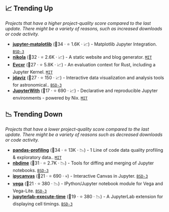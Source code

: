## 📈 Trending Up

_Projects that have a higher project-quality score compared to the last update. There might be a variety of reasons, such as increased downloads or code activity._

- <b><a href="https://github.com/matplotlib/ipympl">jupyter-matplotlib</a></b> (🥇34 ·  ⭐ 1.6K · 📈) - Matplotlib Jupyter Integration. <code><a href="http://bit.ly/3aKzpTv">BSD-3</a></code>
- <b><a href="https://github.com/getnikola/nikola">nikola</a></b> (🥈32 ·  ⭐ 2.6K · 📈) - A static website and blog generator. <code><a href="http://bit.ly/34MBwT8">MIT</a></code>
- <b><a href="https://github.com/evcxr/evcxr">Evcxr</a></b> (🥇27 ·  ⭐ 5.8K · 📈) - An evaluation context for Rust, including a Jupyter Kernel. <code><a href="http://bit.ly/34MBwT8">MIT</a></code>
- <b><a href="https://github.com/spacetelescope/jdaviz">jdaviz</a></b> (🥈27 ·  ⭐ 150 · 📈) - Interactive data visualization and analysis tools for astronomical.. <code><a href="http://bit.ly/3aKzpTv">BSD-3</a></code>
- <b><a href="https://github.com/tweag/jupyenv">JupyterWith</a></b> (🥉17 ·  ⭐ 690 · 📈) - Declarative and reproducible Jupyter environments - powered by Nix. <code><a href="http://bit.ly/34MBwT8">MIT</a></code>

## 📉 Trending Down

_Projects that have a lower project-quality score compared to the last update. There might be a variety of reasons such as decreased downloads or code activity._

- <b><a href="https://github.com/ydataai/ydata-profiling">pandas-profiling</a></b> (🥇34 ·  ⭐ 13K · 📉) - 1 Line of code data quality profiling & exploratory data.. <code><a href="http://bit.ly/34MBwT8">MIT</a></code>
- <b><a href="https://github.com/jupyter/nbdime">nbdime</a></b> (🥈31 ·  ⭐ 2.7K · 📉) - Tools for diffing and merging of Jupyter notebooks. <code><a href="http://bit.ly/3aKzpTv">BSD-3</a></code>
- <b><a href="https://github.com/martinRenou/ipycanvas">ipycanvas</a></b> (🥉21 ·  ⭐ 690 · 💀) - Interactive Canvas in Jupyter. <code><a href="http://bit.ly/3aKzpTv">BSD-3</a></code>
- <b><a href="https://github.com/vega/ipyvega">vega</a></b> (🥉21 ·  ⭐ 380 · 📉) - IPython/Jupyter notebook module for Vega and Vega-Lite. <code><a href="http://bit.ly/3aKzpTv">BSD-3</a></code>
- <b><a href="https://github.com/deshaw/jupyterlab-execute-time">jupyterlab-execute-time</a></b> (🥈19 ·  ⭐ 380 · 📉) - A JupyterLab extension for displaying cell timings. <code><a href="http://bit.ly/3aKzpTv">BSD-3</a></code>

